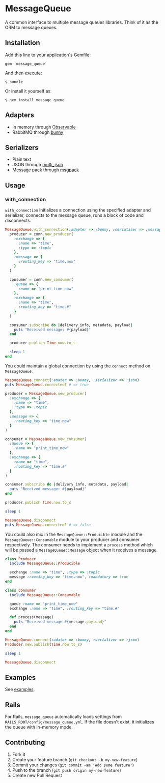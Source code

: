 # MessageQueue

A common interface to multiple message queues libraries. Think of it as the
ORM to message queues.

## Installation

Add this line to your application's Gemfile:

    gem 'message_queue'

And then execute:

    $ bundle

Or install it yourself as:

    $ gem install message_queue

## Adapters

* In memory through [Observable](http://www.ruby-doc.org/stdlib-2.0.0/libdoc/observer/rdoc/Observable.html)
* RabbitMQ through [bunny](https://github.com/ruby-amqp/bunny)

## Serializers

* Plain text
* JSON through [multi_json](https://github.com/intridea/multi_json)
* Message pack through [msgpack](https://github.com/msgpack/msgpack-ruby)

## Usage

### with_connection

`with_connection` initializes a connection using the specified adapter
and serializer, connects to the message queue, runs a block of code and
disconnects.

```ruby
MessageQueue.with_connection(:adapter => :bunny, :serializer => :message_pack) do |conn|
  producer = conn.new_producer(
    :exchange => {
      :name => "time",
      :type => :topic
    },
    :message => {
      :routing_key => "time.now"
    }
  )

  consumer = conn.new_consumer(
    :queue => {
      :name => "print_time_now"
    },
    :exchange => {
      :name => "time",
      :routing_key => "time.#"
    }
  )

  consumer.subscribe do |delivery_info, metadata, payload|
    puts "Received message: #{payload}"
  end

  producer.publish Time.now.to_s

  sleep 1
end
```

You could maintain a global connection by using the `connect` method on
`MessageQueue`.

```ruby
MessageQueue.connect(:adater => :bunny, :serializer => :json)
puts MessageQueue.connected? # => true

producer = MessageQueue.new_producer(
  :exchange => {
    :name => "time",
    :type => :topic
  },
  :message => {
    :routing_key => "time.now"
  }
)

consumer = MessageQueue.new_consumer(
  :queue => {
    :name => "print_time_now"
  },
  :exchange => {
    :name => "time",
    :routing_key => "time.#"
  }
)

consumer.subscribe do |delivery_info, metadata, payload|
  puts "Received message: #{payload}"
end

producer.publish Time.now.to_s

sleep 1

MessageQueue.disconnect
puts MessageQueue.connected? # => false
```

You could also mix in the `MessageQueue::Producible` module and the
`MessageQueue::Consumable` module to your producer and consumer
respectively. The consumer needs to implement a `process`
method which will be passed a `MessageQueue::Message` object when it
receives a message.

```ruby
class Producer
  include MessageQueue::Producible

  exchange :name => "time", :type => :topic
  message :routing_key => "time.now", :mandatory => true
end

class Consumer
  include MessageQueue::Consumable

  queue :name => "print_time_now"
  exchange :name => "time", :routing_key => "time.#"

  def process(message)
    puts "Received message #{message.payload}"
  end
end

MessageQueue.connect(:adater => :bunny, :serializer => :json)
Producer.new.publish(Time.now.to_s)

sleep 1

MessageQueue.disconnect
```

## Examples

See [examples](https://github.com/jingweno/message_queue/tree/master/examples).

## Rails

For Rails, `message_queue` automatically loads settings from
`RAILS_ROOT/config/message_queue.yml`. If the file doesn't exist, it
initializes the queue with in-memory mode.

## Contributing

1. Fork it
2. Create your feature branch (`git checkout -b my-new-feature`)
3. Commit your changes (`git commit -am 'Add some feature'`)
4. Push to the branch (`git push origin my-new-feature`)
5. Create new Pull Request
